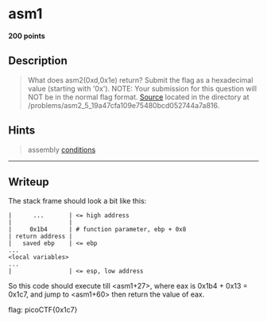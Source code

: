 # asm1
**200 points**
## Description
> What does asm2(0xd,0x1e) return? Submit the flag as a hexadecimal value (starting with '0x'). NOTE: Your submission for this question will NOT be in the normal flag format. [Source](test.S) located in the directory at /problems/asm2_5_19a47cfa109e75480bcd052744a7a816.
## Hints
> assembly [conditions](https://www.tutorialspoint.com/assembly_programming/assembly_conditions.htm)
---
## Writeup
The stack frame should look a bit like this:
```
|      ...       | <= high address
|                | 
|     0x1b4      | # function parameter, ebp + 0x8
| return address | 
|   saved ebp    | <= ebp
...
<local variables>
...
|                | <= esp, low address
```

So this code should execute till <asm1+27>, where eax is 0x1b4 + 0x13 = 0x1c7, and jump to <asm1+60> then return the value of eax.

flag: picoCTF{0x1c7}